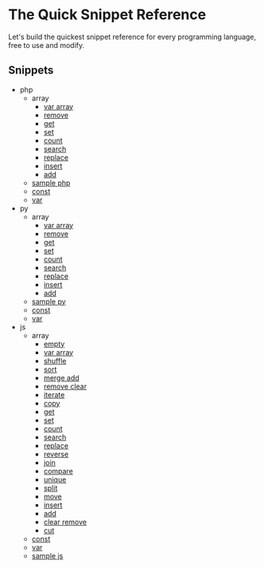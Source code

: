 # The Quick Snippet Reference
Let's build the quickest snippet reference for every programming language, free to use and modify.

## Snippets

* php
    * array
        * [var array](https://github.com/snippetfinder/The-Quick-Snippet-Reference/tree/main/snippets/php/array/var%20array/var.php)
        * [remove](https://github.com/snippetfinder/The-Quick-Snippet-Reference/tree/main/snippets/php/array/remove/remove.php)
        * [get](https://github.com/snippetfinder/The-Quick-Snippet-Reference/tree/main/snippets/php/array/get/get.php)
        * [set](https://github.com/snippetfinder/The-Quick-Snippet-Reference/tree/main/snippets/php/array/set/set.php)
        * [count](https://github.com/snippetfinder/The-Quick-Snippet-Reference/tree/main/snippets/php/array/count/count.php)
        * [search](https://github.com/snippetfinder/The-Quick-Snippet-Reference/tree/main/snippets/php/array/search/search.php)
        * [replace](https://github.com/snippetfinder/The-Quick-Snippet-Reference/tree/main/snippets/php/array/replace/replace.php)
        * [insert](https://github.com/snippetfinder/The-Quick-Snippet-Reference/tree/main/snippets/php/array/insert/insert.php)
        * [add](https://github.com/snippetfinder/The-Quick-Snippet-Reference/tree/main/snippets/php/array/add/add.php)
    * [sample php](https://github.com/snippetfinder/The-Quick-Snippet-Reference/tree/main/snippets/php/sample%20php/sample.php)
    * [const](https://github.com/snippetfinder/The-Quick-Snippet-Reference/tree/main/snippets/php/const/const.php)
    * [var](https://github.com/snippetfinder/The-Quick-Snippet-Reference/tree/main/snippets/php/var/var.php)
* py
    * array
        * [var array](https://github.com/snippetfinder/The-Quick-Snippet-Reference/tree/main/snippets/py/array/var%20array/var.py)
        * [remove](https://github.com/snippetfinder/The-Quick-Snippet-Reference/tree/main/snippets/py/array/remove/remove.py)
        * [get](https://github.com/snippetfinder/The-Quick-Snippet-Reference/tree/main/snippets/py/array/get/get.py)
        * [set](https://github.com/snippetfinder/The-Quick-Snippet-Reference/tree/main/snippets/py/array/set/set.py)
        * [count](https://github.com/snippetfinder/The-Quick-Snippet-Reference/tree/main/snippets/py/array/count/count.py)
        * [search](https://github.com/snippetfinder/The-Quick-Snippet-Reference/tree/main/snippets/py/array/search/search.py)
        * [replace](https://github.com/snippetfinder/The-Quick-Snippet-Reference/tree/main/snippets/py/array/replace/replace.py)
        * [insert](https://github.com/snippetfinder/The-Quick-Snippet-Reference/tree/main/snippets/py/array/insert/insert.py)
        * [add](https://github.com/snippetfinder/The-Quick-Snippet-Reference/tree/main/snippets/py/array/add/add.py)
    * [sample py](https://github.com/snippetfinder/The-Quick-Snippet-Reference/tree/main/snippets/py/sample%20py/sample.py)
    * [const](https://github.com/snippetfinder/The-Quick-Snippet-Reference/tree/main/snippets/py/const/const.py)
    * [var](https://github.com/snippetfinder/The-Quick-Snippet-Reference/tree/main/snippets/py/var/var.py)
* js
    * array
        * [empty](https://github.com/snippetfinder/The-Quick-Snippet-Reference/tree/main/snippets/js/array/empty/empty.js)
        * [var array](https://github.com/snippetfinder/The-Quick-Snippet-Reference/tree/main/snippets/js/array/var%20array/var.js)
        * [shuffle](https://github.com/snippetfinder/The-Quick-Snippet-Reference/tree/main/snippets/js/array/shuffle/shuffle.js)
        * [sort](https://github.com/snippetfinder/The-Quick-Snippet-Reference/tree/main/snippets/js/array/sort/sort.js)
        * [merge add](https://github.com/snippetfinder/The-Quick-Snippet-Reference/tree/main/snippets/js/array/merge%20add/merge.js)
        * [remove clear](https://github.com/snippetfinder/The-Quick-Snippet-Reference/tree/main/snippets/js/array/remove%20clear/remove.js)
        * [iterate](https://github.com/snippetfinder/The-Quick-Snippet-Reference/tree/main/snippets/js/array/iterate/iterate.js)
        * [copy](https://github.com/snippetfinder/The-Quick-Snippet-Reference/tree/main/snippets/js/array/copy/copy.js)
        * [get](https://github.com/snippetfinder/The-Quick-Snippet-Reference/tree/main/snippets/js/array/get/get.js)
        * [set](https://github.com/snippetfinder/The-Quick-Snippet-Reference/tree/main/snippets/js/array/set/set.js)
        * [count](https://github.com/snippetfinder/The-Quick-Snippet-Reference/tree/main/snippets/js/array/count/count.js)
        * [search](https://github.com/snippetfinder/The-Quick-Snippet-Reference/tree/main/snippets/js/array/search/search.js)
        * [replace](https://github.com/snippetfinder/The-Quick-Snippet-Reference/tree/main/snippets/js/array/replace/replace.js)
        * [reverse](https://github.com/snippetfinder/The-Quick-Snippet-Reference/tree/main/snippets/js/array/reverse/reverse.js)
        * [join](https://github.com/snippetfinder/The-Quick-Snippet-Reference/tree/main/snippets/js/array/join/join.js)
        * [compare](https://github.com/snippetfinder/The-Quick-Snippet-Reference/tree/main/snippets/js/array/compare/compare.js)
        * [unique](https://github.com/snippetfinder/The-Quick-Snippet-Reference/tree/main/snippets/js/array/unique/unique.js)
        * [split](https://github.com/snippetfinder/The-Quick-Snippet-Reference/tree/main/snippets/js/array/split/split.js)
        * [move](https://github.com/snippetfinder/The-Quick-Snippet-Reference/tree/main/snippets/js/array/move/move.js)
        * [insert](https://github.com/snippetfinder/The-Quick-Snippet-Reference/tree/main/snippets/js/array/insert/insert.js)
        * [add](https://github.com/snippetfinder/The-Quick-Snippet-Reference/tree/main/snippets/js/array/add/add.js)
        * [clear remove](https://github.com/snippetfinder/The-Quick-Snippet-Reference/tree/main/snippets/js/array/clear%20remove/clear.js)
        * [cut](https://github.com/snippetfinder/The-Quick-Snippet-Reference/tree/main/snippets/js/array/cut/cut.js)
    * [const](https://github.com/snippetfinder/The-Quick-Snippet-Reference/tree/main/snippets/js/const/const.js)
    * [var](https://github.com/snippetfinder/The-Quick-Snippet-Reference/tree/main/snippets/js/var/var.js)
    * [sample js](https://github.com/snippetfinder/The-Quick-Snippet-Reference/tree/main/snippets/js/sample%20js/sample.js)
